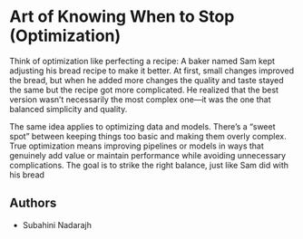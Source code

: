 # Art of Knowing When to Stop (Optimization)
Think of optimization like perfecting a recipe: A baker named Sam kept adjusting his bread recipe to make it better. At first, small changes improved the bread, but when he added more changes the quality and taste stayed the same but the recipe got more complicated. He realized that the best version wasn’t necessarily the most complex one—it was the one that balanced simplicity and quality.

The same idea applies to optimizing data and models. There’s a “sweet spot” between keeping things too basic and making them overly complex. True optimization means improving pipelines or models in ways that genuinely add value or maintain performance while avoiding unnecessary complications. The goal is to strike the right balance, just like Sam did with his bread

## Authors
- Subahini Nadarajh
